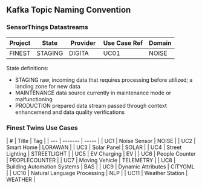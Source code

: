 ## Kafka Topic Naming Convention

### SensorThings Datastreams

| Project | State | Provider | Use Case Ref | Domain |
| -------- | -------- | -------- | ---- | -------- |
| FINEST | STAGING | DIGITA | UC01 | NOISE |

State definitions:
- STAGING raw, incoming data that requires processing before utilized; a landing zone for new data
- MAINTENANCE data source currently in maintenance mode or malfunctioning
- PRODUCTION prepared data stream passed through context enhancemend and data quality verifications

### Finest Twins Use Cases

| # | Title | Tag |
| --- | ------- | ----- |
| UC1 | Noise Sensor | NOISE |
| UC2 | Smart Home | LORAWAN |
| UC3 | Solar Panel | SOLAR |
| UC4 | Street Lighting | STREETLIGHT |
| UC5 | EV Charging | EV |
| UC6 | People Counter | PEOPLECOUNTER |
| UC7 | Moving Vehicle | TELEMETRY |
| UC8 | Building Automation Systems | BAS |
| UC9 | Dynamic Attributes | CITYGML |
| UC10 | Natural Language Processing | NLP |
| UC11 | Weather Station | WEATHER |
